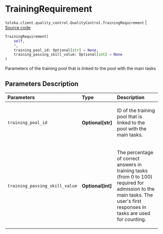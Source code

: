 # TrainingRequirement
`toloka.client.quality_control.QualityControl.TrainingRequirement` | [Source code](https://github.com/Toloka/toloka-kit/blob/v0.1.25/src/client/quality_control.py#L44)

```python
TrainingRequirement(
    self,
    *,
    training_pool_id: Optional[str] = None,
    training_passing_skill_value: Optional[int] = None
)
```

Parameters of the training pool that is linked to the pool with the main tasks

## Parameters Description

| Parameters | Type | Description |
| :----------| :----| :-----------|
`training_pool_id`|**Optional\[str\]**|<p>ID of the training pool that is linked to the pool with the main tasks.</p>
`training_passing_skill_value`|**Optional\[int\]**|<p>The percentage of correct answers in training tasks (from 0 to 100) required for admission to the main tasks. The user&#x27;s first responses in tasks are used for counting.</p>
